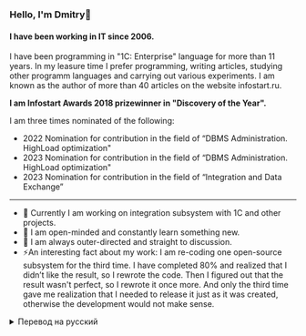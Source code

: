 ### Hello, I'm Dmitry👋
#### I have been working in IT since 2006.

I have been programming in "1C: Enterprise" language for more than 11 years. In my leasure time I prefer programming, writing articles, studying other programm languages and carrying out various experiments. I am known as the author of more than 40 articles on the website infostart.ru.

**I am Infostart Awards 2018 prizewinner in "Discovery of the Year".**

I am three times nominated of the following:
- 2022 Nomination for contribution in the field of “DBMS Administration. HighLoad optimization"
- 2023 Nomination for contribution in the field of “DBMS Administration. HighLoad optimization"
- 2023 Nomination for contribution in the field of “Integration and Data Exchange”


---

- 🔭 Currently I am working on integration subsystem with 1C and other projects.
- 🌱 I am open-minded and constantly learn something new. 
- 💬 I am always outer-directed and straight to discussion. 
- ⚡️An interesting fact about my work: I am re-coding one open-source subsystem for the third time. I have completed 80% and realized that I didn’t like the result, so I rewrote the code. Then I figured out that the result wasn't perfect, so I rewrote it once more. And only the third time gave me realization that I needed to release it just as it was created, otherwise the development would not make sense.


<details>
  <summary>Перевод на русский</summary>
  <p>Привет, я Дмитрий 👋</p>
  <p>Работаю в IT с 2006 года.

Программирую на языке 1С Предприятие более 11 лет. В свободное время программирую, пишу статьи, изучаю другие языки программирования и провожу различные эксперименты. Известен как автор более 40 статей на сайте infostart.ru.

**Стал лауреатом премии Infostart Awards 2018 в номинации «Открытие года».**

Трижды становился номинантом:

- 2022 Номинация за вклад в области «Администрирование СУБД. Оптимизация HighLoad"
- 2023 Номинация за вклад в области «Администрирование СУБД. Оптимизация HighLoad"
- 2023 Номинация за вклад в области «Интеграция и обмен данными»

---

- 🔭 Сейчас работаю над подсистемой интеграции с 1С и другими проектами
- 🌱 Постоянно узнаю что-то новое
- 💬 всегда открыт к диалогу
- ⚡Интересный факт: я уже третий раз переписываю одну опенсорсную подсистему. Я выполнил 80% и понял, что результат мне не понравился, поэтому переписал весь код. Потом я увидел, что код опять не идеальный, поэтому переписал его еще раз. И только с третьего раза я понял, что нужно выложить в том виде, в котором получится, иначе разработка не будет иметь смысла
  </p>
</details>
